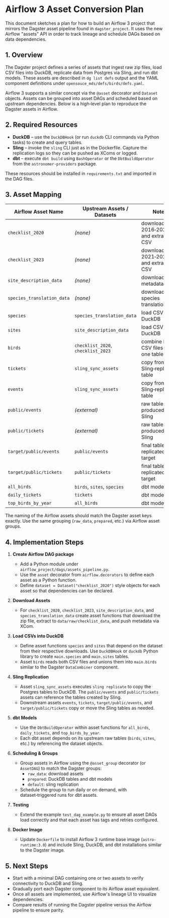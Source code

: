 # Airflow 3 Asset Conversion Plan

This document sketches a plan for how to build an Airflow 3 project that mirrors the Dagster asset pipeline found in `dagster_project`.  It uses the new Airflow "assets" API in order to track lineage and schedule DAGs based on data dependencies.

## 1. Overview

The Dagster project defines a series of assets that ingest raw zip files, load CSV files into DuckDB, replicate data from Postgres via Sling, and run dbt models.  These assets are described in `dg list defs` output and the YAML component definitions under `opensouce_mds/defs/birds/defs.yaml`.

Airflow 3 supports a similar concept via the `@asset` decorator and `Dataset` objects.  Assets can be grouped into asset DAGs and scheduled based on upstream dependencies.  Below is a high‑level plan to reproduce the Dagster assets in Airflow.

## 2. Required Resources

- **DuckDB** – use the `DuckDBHook` (or run `duckdb` CLI commands via Python tasks) to create and query tables.
- **Sling** – invoke the `sling` CLI just as in the Dockerfile.  Capture the replication logs so they can be pushed as XComs or logged.
- **dbt** – execute `dbt build` using `BashOperator` or the `DbtBuildOperator` from the `astronomer-providers` package.

These resources should be installed in `requirements.txt` and imported in the DAG files.

## 3. Asset Mapping

| Airflow Asset Name  | Upstream Assets / Datasets | Notes |
|---------------------|---------------------------|------|
| `checklist_2020`    | *(none)*                  | downloads 2016‑2020 zip and extracts to CSV |
| `checklist_2023`    | *(none)*                  | downloads 2021‑2023 zip and extracts to CSV |
| `site_description_data` | *(none)*              | downloads site metadata zip |
| `species_translation_data` | *(none)*           | downloads species translation zip |
| `species`           | `species_translation_data` | load CSV into DuckDB |
| `sites`             | `site_description_data`    | load CSV into DuckDB |
| `birds`             | `checklist_2020`, `checklist_2023` | combine both CSV files into one table |
| `tickets`           | `sling_sync_assets`        | copy from Sling‑replicated table |
| `events`            | `sling_sync_assets`        | copy from Sling‑replicated table |
| `public/events`     | *(external)*               | raw table produced by Sling |
| `public/tickets`    | *(external)*               | raw table produced by Sling |
| `target/public/events` | `public/events`         | final table replicated to target |
| `target/public/tickets` | `public/tickets`       | final table replicated to target |
| `all_birds`         | `birds`, `sites`, `species` | dbt model |
| `daily_tickets`     | `tickets`                  | dbt model |
| `top_birds_by_year` | `all_birds`                | dbt model |

The naming of the Airflow assets should match the Dagster asset keys exactly.  Use the same grouping (`raw_data`, `prepared`, etc.) via Airflow asset groups.

## 4. Implementation Steps

1. **Create Airflow DAG package**
   - Add a Python module under `airflow_project/dags/assets_pipeline.py`.
   - Use the `asset` decorator from `airflow.decorators` to define each asset as a Python function.
   - Define `dataset = Dataset("checklist_2020")` style objects for each asset so that dependencies can be declared.

2. **Download Assets**
   - For `checklist_2020`, `checklist_2023`, `site_description_data`, and `species_translation_data` create asset functions that download the zip file, extract to `data/raw/checklist_data`, and push metadata via XCom.

3. **Load CSVs into DuckDB**
   - Define asset functions `species` and `sites` that depend on the dataset from their respective downloads.  Use `DuckDBHook` or `duckdb` Python library to create `main.species` and `main.sites` tables.
   - Asset `birds` reads both CSV files and unions them into `main.birds` similar to the Dagster `DataCombiner` component.

4. **Sling Replication**
   - Asset `sling_sync_assets` executes `sling replicate` to copy the Postgres tables to DuckDB.  The `public/events` and `public/tickets` assets can reference the tables created by Sling.
   - Downstream assets `events`, `tickets`, `target/public/events`, and `target/public/tickets` copy or move the Sling tables as needed.

5. **dbt Models**
   - Use the `DbtBuildOperator` within asset functions for `all_birds`, `daily_tickets`, and `top_birds_by_year`.
   - Each dbt asset depends on its upstream raw tables (`birds`, `sites`, etc.) by referencing the dataset objects.

6. **Scheduling & Groups**
   - Group assets in Airflow using the `@asset_group` decorator (or `AssetDAG`) to match the Dagster groups:
     - `raw_data`: download assets
     - `prepared`: DuckDB tables and dbt models
     - `default`: sling replication
   - Schedule the group to run daily or on demand, with dataset‑triggered runs for dbt assets.

7. **Testing**
   - Extend the example `test_dag_example.py` to ensure all asset DAGs load correctly and that each asset has tags and retries configured.

8. **Docker Image**
   - Update `Dockerfile` to install Airflow 3 runtime base image (`astro-runtime:3.0`) and include Sling, DuckDB, and dbt installations similar to the Dagster image.

## 5. Next Steps

- Start with a minimal DAG containing one or two assets to verify connectivity to DuckDB and Sling.
- Gradually port each Dagster component to its Airflow asset equivalent.
- Once all assets are implemented, use Airflow's lineage UI to visualize dependencies.
- Compare results of running the Dagster pipeline versus the Airflow pipeline to ensure parity.

